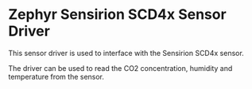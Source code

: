 # Zephyr Sensirion SCD4x Sensor Driver

This sensor driver is used to interface with the Sensirion SCD4x sensor.

The driver can be used to read the CO2 concentration, humidity and temperature from the sensor.